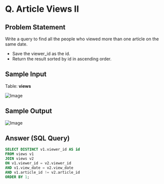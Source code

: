# Q. Article Views II

## Problem Statement

Write a query to find all the people who viewed more than one article on the same date.
- Save the viewer_id as the id.
- Return the result sorted by id in ascending order.

## Sample Input

Table: **views**

![Image](https://github.com/user-attachments/assets/49855a52-f143-4b5e-8929-1921b64b0fe1)

## Sample Output

![Image](https://github.com/user-attachments/assets/eacc203d-b691-4232-8070-05cf0fd0de25)

## Answer (SQL Query)

```sql
SELECT DISTINCT v1.viewer_id AS id
FROM views v1
JOIN views v2
ON v1.viewer_id = v2.viewer_id
AND v1.view_date = v2.view_date
AND v1.article_id != v2.article_id
ORDER BY 1;
